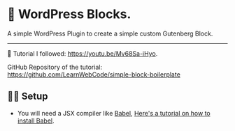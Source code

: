 # 🧱 WordPress Blocks.

A simple WordPress Plugin to create a simple custom Gutenberg Block.

---

📖 Tutorial I followed: https://youtu.be/Mv68Sa-iHyo.

GitHub Repository of the tutorial: https://github.com/LearnWebCode/simple-block-boilerplate

## 🧑‍💻 Setup

- You will need a JSX compiler like [Babel](https://babeljs.io/), [Here's a tutorial on how to install Babel](https://youtu.be/iWUR04B42Hc).

